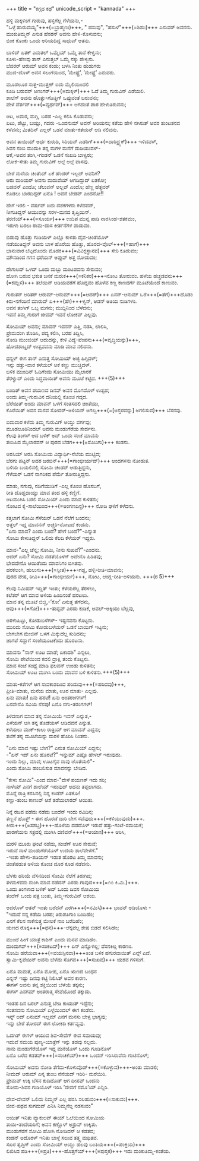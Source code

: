+++
title = "ಕಗ್ಗದ ಕಥೆ"
unicode_script = "kannada"
+++

ಹಳ್ಳಿ ಮಕ್ಕಳಿಂಗೆ ಗುರುವು, ಹಳ್ಳಿಗೆಲ್ಲ ಗೆಳೆಯನು,-  
"ಒಳ್ಳೆ ಹಾರುವಯ್ಯ"+++(=ಬ್ರಾಹ್ಮಣಃ)+++, " ಹಸುವು", "ಹಸುಳೆ"+++(=ಶಿಶುಃ)+++ ಎನುವರ್ ಅವನನು.  
ಮಂಕುತಿಮ್ಮನ್ ಎನುತ ಹೆಸರನ್ ಅವನು ಹೇಳಿ-ಕೊಳುವನು;  
ಬಿಂಕ ಕೊಂಕು ಒಂದು ಅರಿಯದಿದ್ದ ಸಾಧುವ್ ಆತನು.

ಬಾಳಿದ್ ಏತಕ್ ಎನುತಲ್ ಒಮ್ಮೆಯ್ ಒಮ್ಮೆ ತಾನೆ ಕೇಳ್ವನು;  
ಕೂಳು-ಹೆಣವು ತಾನ್ ಎನುತ್ತಲ್ ಒಮ್ಮೆ ನಕ್ಕು ಪೇಳ್ವನು.  
ಬೆದರರ್ ಆರುಮ್ ಅವನ ಕಂಡು; ಬಳಸಿ ನಿಂತು ಹುಡುಗರು  
ಮುದ-ದೊಳ್ ಅವನ ಸಲುಗೆಯಿಂದ, ’ಮೇಷ್ಟ್ರೆ’, ’ಮೇಷ್ಟ್ರೆ’ ಎನುವರು.

ಮೂಡಲೂರ ಸುತ್ತ-ಮುತ್ತಣ್ ಐದು ಮೈಲಿಯಿಂದಲಿ  
ಕೂಡಿ ಬರುವರ್ ಅಣುಗರ್+++(=ಮಕ್ಕಳ್)+++ ಓದೆ ತಿಮ್ಮ ಗುರುವಿನ್ ಎಡೆಯಲಿ.  
ಶಾಲೆಗ್ ಅವನು ಹೊತ್ತು-ಗೊತ್ತಿಗ್ ಒಪ್ಪುವಂತೆ  ಬರುವನು;  
ವೇಳೆ ವೆರ್ತವ್+++(=ವ್ಯರ್ಥವ್)+++ ಆಗದಂತೆ ಪಾಠ ಹೇಳುತಿರುವನು;

ಆಟ, ಅಮರ, ಮಗ್ಗಿ, ಬರಹ -ಎಲ್ಲ ಕಲಿಸಿ ಕೊಡುವನು;  
ಏಟು, ಪೆಟ್ಟು, ಬಯ್ಲು, ಗದರು -ಒಂದನುಮ್ ಅವನ್ ಅರಿಯನು;
ಕತೆಯ ಹೇಳಿ ನಗಿಸುತ್ ಅವರ ತುಂಟತನವ ಕಳೆವನು;
ಮಿತದಿನ್ ಎಲ್ಲರ್ ಒಡನೆ ಮಾತು-ಕತೆಯನ್ ಆಡಿ ನಲಿವನು.


ಅವನ ತಾಯಿಯ್ ಅರ್ಧ ಕುರುಡಿ, ಸಿರಿಯನ್ ಎಡರಿಗ್+++(=ದಾರಿದ್ರ್ಯಕ್)+++ ಇಳಿದವಳ್,  
ಶಿವನ ನಂಬಿ ಮುದುಕಿ ತನ್ನ ಮಗಳ ಮನೆಗೆ ದುಡಿಯುವಳ್-  
ಆಕೆ,-ಅವನ ತಂಗಿ,-ಗಂಡನ್ ಒಡನೆ ಸುಖದಿ ಬಾಳ್ವರು;  
ಲೋಕ-ಸೇತು ತಿಮ್ಮ ಗುರುವಿಗ್ ಅಲ್ಲೆ ಅಲ್ಲೆ ವಾಸವು.

ಬೇರೆ ಮನೆಯ ಚಿಂತೆಯ್ ಏಕೆ ಹೆಂಡರ್ ಇಲ್ಲದ್ ಅವನಿಗೆ?  
ಆರು ಮರಿಯರ್ ಅವನು ಮದುವೆಯ್ ಆಗದಿದ್ದುದ್ ಏತಕೋ;  
ಬಡವನ್ ಎಂದೊ; ಚೆಲುವನ್ ಅಲ್ಲವ್ ಎಂದೊ; ಹೆಣ್ಣ ಹೆತ್ತವರ್  
ಕೊಡಲು ಬಾರದಿದ್ದರ್ ಏನೊ ! ಅವನೆ ಬೇಡವ್ ಎಂದನೋ!!

ಹೇಗೆ ಇರಲಿ - ವರ್ಷವ್ ಐದು ದಶಕಗಳನು ಕಳೆದವನ್,  
ನೀಗುತಿದ್ದನ್ ಆಯುವನ್ನು ಸರಳ-ಮನದ ತೃಪ್ತಿಯಿನ್.  
ತರಣಿಯ್+++(=ಸೂರ್ಯ)+++ ಉದಿಪ ಮುನ್ನ ಪಾಡಿ ನಾರಸಿಂಹ-ಶತಕಮಂ,  
ಇರುಳು ಬರಲು ರಾಮ-ದಾಸ ಕೀರ್ತನೆಗಳ ಪಾಡುವಂ.

ಬಿಡುವು ಹೊತ್ತು  ಗುಡಿಯಳ್ ಎಲ್ಲೊ ಕುಳಿತು ದೈವ-ಚಿಂತೆಯೊಳ್  
ನಡೆಯುತಿದ್ದನ್ ಅವನು ಬಾಳ ಹೊರೆಯ ಹೊತ್ತು, ಹೊರದ-ವೊಲ್+++(=ಹಾಗೆ)+++  
ಭಾನುವಾರ ಬೆಟ್ಟದೊಂದು ಮೊಡಕ+++(=ವಿವಿಕ್ತಸ್ಥಾನವ)+++ ಸೇರಿ ಕೂಡುವಂ;  
ಮೌನದಿಂದ ಗಗನ ಧರೆಯನ್ ಅಪ್ಪುವ್ ಅತ್ತ ನೋಡುವಂ;

ದೇಗುಲದ್ ಒಳದ್ ಒಂದು ಮಬ್ಬು ಮಂಟಪವನು ಸೇರುವಂ;  
ಹೋಗಿ ಬರುವ ಭಕುತ ಜನಕೆ ಮರುಕ+++(=ಕನಿಕರ)+++-ನೋಟ ತೋರುವಂ.
ಹಳೆಯ ಹಚ್ಚಡವನು+++(=ಕಮ್ಬಳಿ)+++ ತಲೆಯಿನ್ ಅಡಿಯವರೆಗೆ ಹೊದ್ದವಂ
ಹೊಳೆವ ಕಣ್ಣ ಕಾಣದರ್ಗೆ ಮೂಟೆಯೆಂದೆ ಕಾಣುವಂ.

ಗುರುತನ್ ಅರಿತರ್ ಆರುಮ್-ಆನುಮ್+++(=ಆದರ್)+++ ಏನನ್-ಆನುಮ್ ಒರೆ+++(=ತೆಗೆ)+++ದೊಡಂ  
ಕಿರು-ನಗೆಯಿನೆ ಮಾರುವ್ ಏ+++(ಹೇ)+++ಳ್ವನ್, ಆಡನ್ ಅತಿಯ ನುಡಿಗಳಂ.  
ಅವನ ತಂಗಿಗ್ ಒಬ್ಬ ಮಗನು; ಮುದ್ದಿನಿಂದ ಬೆಳೆದನು;  
ಇವನೆ ತಿಮ್ಮ ಗುರುಗೆ ಜೀವವ್ ಇವನೆ ಲೋಕವ್ ಎಲ್ಲವು.

ಸೋಮಿಯ್ ಅವನು; ಮಾವನ್ ಇವನನ್ ಎತ್ತಿ, ನಡಸಿ, ಲಾಲಿಸಿ,  
ಪ್ರೇಮದಂಗಿ ತೊಡಿಸಿ, ಪದ್ಯ ಕಲಿಸಿ, ಬರಹ ತಿದ್ದಿಸಿ,  
ನೋಡಿ ಮುಂಜಿಯ್ ಆದುದನ್ನು, ಕೇಳಿ ವಿದ್ಯೆ-ಪೆಂಪನು+++(=ವೃದ್ಧಿಯನ್ನು)+++,  
ಷೋಡಶಾಬ್ದದ್ ಉತ್ಸವವನು ಮಾಡಿ ಮಾವ ನಲಿದನು.

ಧನ್ಯಳ್ ಈಗ ತಾನ್ ಎನುತ್ತ ಸೋಮಿಯ್ ಅಜ್ಜಿ ಹಿಗ್ಗಿದಳ್;  
ಇನ್ನು ಹತ್ತು-ವಾರ ಕಳೆಯಲ್ ಆಕೆ ಕಣ್ಣು ಮುಚ್ಚಿದಳ್.  
ಬಳಿಕ ಮುಂದಿನ್ ಓದಿಗೆಂದು ಸೋಮಿಯು ಮೈಲಾರಕೆ  
ತೆರಳ್ವುದ್ ಎಂದು ಸಿದ್ಧವಾಯಿತ್ ಅವನು ಮೂಟೆ ಕಟ್ಟಿದ. +++(5)+++

ಬಂದಿತ್ ಅವನ ಪಯಣದ ದಿನವ್ ಅವನ ಮೊಗದೊಳ್ ಉತ್ಸಹ;  
ಅಂದು ತಿಮ್ಮ-ಗುರುವಿನ ದನಿಯಲ್ಲಿ ಕೊಂಚ ಗದ್ಗದ.  
ಬೆರೆಯಿತ್ ಅಂದು ಮಾವನ್ ಒಳಗೆ ಸಂತಸದಲಿ ಚಿಂತೆಯು,  
ಕೊರೆಯಿತ್ ಅವನ ಮನವ ಸೋದರ್-ಅಳಿಯನ್ ಅಗಲ್ವ+++(=[ಅನ್ತರವನ್ನು] ಅಗಲಿಸುವ)+++ ಬೆಸನವು.

ಐದುವಾರ ಕಳೆದು ತಿಮ್ಮ ಗುರುವಿಗ್ ಆಯ್ತು ವರ್ಗವು;  
ಮೂಡಲೂರಿನಿಂದಲ್ ಅವನು ಮಂಡುಗೆರೆಯ ಸೇರ್ದನು.  
ಕೆಲವು ತಿಂಗಳ್ ಆದ ಬಳಿಕ್ ಅದ್ ಒಂದು ಸಂಜೆ ಮಾವನು  
ತಲುಪಿದ ಮೈಲಾರವನ್ ಆ ಪುರದ ಬೆಡಗ+++(=ಸೊಬಗು)+++ ಕಂಡನು.

ಅರಸಿಯ್ ಅರಸಿ ಸೋಮಿಯ ವಿದ್ಯಾರ್ಥಿ-ನೆಲೆಯ ಮುಟ್ಟಿದ;  
ಬೆರಗು ಪಟ್ಟನ್ ಅದರ ಜರಬಿನ್+++(=ಗಾಂಭೀರ್ಯದ್)+++ ಅಂದಗಳನು ನೋಡುತ.  
ಬಳಿಯ ಬಯಲಿನಲ್ಲಿ ಸೋಮಿ ಚಂಡನ್ ಆಡುತ್ತಿದ್ದನು,  
ಗೆಳೆಯರ್ ಒಡನೆ ನಾಗರಿಕದ ಪೆರ್ಮೆ ತೋರುತ್ತಿದ್ದನು.

ಮಾತು, ನಗುವು, ನಡಿಗೆಯುಡಿಗೆ -ಎಲ್ಲ ಕೊಂಚ ಹೊಸಬಗೆ,  
ರೀತಿ ದೊಡ್ಡದಾಯ್ತು ಮಾವ ತಂದ ಹಳ್ಳಿ ಕಣ್ಣಿಗೆ.    
ಆಟಮುಗಿಸಿ ಬರಲಿ ಸೋಮಿಯ್ ಎಂದು ಮಾವ ಕುಳಿತನು;  
ನೋಟವ ಕೈ-ಸಾಲೆಯಿಂದ+++(=ಅಂಗಣದಿನ್ದ)+++ ನೋಡಿ ಘಳಿಗೆ ಕಳೆದನು.

ಕತ್ತಲಾಗೆ ಸೋಮಿ ಗೆಳೆಯರ್ ಒಡನೆ ನೆಲೆಗೆ ಬಂದನು;  
ಅತ್ತಲ್ ಇದ್ದ ಮಾವನನ್ ಅಚ್ಚರಿ-ನೋಟದೆ ಕಂಡನು.  
"ಏನು ಮಾವ? ಎಂದು ಬಂದೆ? ಹೇಗೆ ಬಂದೆ?"-ಎನ್ನುತ  
ಸೋಮಿ ಕೇಳುತಿದ್ದನ್ ಒಲಿದು ಕೆಲದಿ ಕೆಳೆಯರ್ ಇದ್ದರು.

ಮಾವ-"ಎಲ್ಲ ಚೆನ್ನ; ಸೋಮಿ, ನೀನು ಸುಖವೆ?"-ಎಂದನು.  
ಆದರ್ ಏನು?  ಸೋಮಿ ನಡತೆಯೊಳಗ್ ಅದೇನೊ ಹಿಡಿತವು;  
ಭೇದವೇನೊ ಆಯಿತೆಂದು ಮಾವನಿಗಂ ಬಿಗಿತವು.  
ಹರಕಲಂಗಿ, ಹುಲುಸು+++(=ಸ್ಫೀತ)+++-ಗಡ್ಡ, ಹಳ್ಳಿ-ರೀತಿ-ಮಾವನು;  
ಪುರದ ವೇಷ, ಠೀವಿ+++(=ಗಾಂಭೀರ್ಯ)+++, ನೋಟ, ಆಂಗ್ಲ-ರೀತಿ-ಅಳಿಯನು. +++(ರ 5)+++


ಕೆಲವು ನಿಮಿಷವ್ ಇದ್ದಿತ್ ಇಂತು; ಕೆಳೆಯರೆಲ್ಲ ತೆರಳಲು,  
ಕಲೆತರ್ ಆಗ ಮಾವ ಅಳಿಯ ಹಿಂದಿನಂತೆ ಹರಟಲು.  
ಮಾವ ತನ್ನ ಮೂಟೆ ಬಿಚ್ಚಿ,-’ಕೋ’ ಎನುತ್ತ ತೆಗೆದನು,  
ಆವು+++(=ಗೋ)+++-ತುಪ್ಪವ್ ಎರಡು ಕುಡಿಕೆ, ಅವಲ್-ಅಕ್ಕಿಯು ಬೆಲ್ಲವು,

ಅರಳುಹಿಟ್ಟು, ಕೋಡುಬಳೆಗಳ್- ಇಷ್ಟನವನು ಕೊಟ್ಟನು.  
ಮುರಿದು ಸೋಮಿ ಕೋಡುಬಳೆಯನ್ ಒಡನೆ ಬಾಯಿಗ್ ಇಟ್ಟನು;  
ಬೇಗಬೇಗ ಮೇಜಿನ್ ಒಳಗೆ ಮಿಕ್ಕುದೆಲ್ಲ ಸುರಿದನು;  
ಜಾಗಟೆ ಸದ್ದಾಗೆ ಸಂಜೆಯೂಟಕೆಂದು ಹೊರಟನು.

ಮಾವನು "ನಾನ್ ಊಟ ಮಾಡೆ; ಏಕಾದಶಿ" ಎನ್ನಲು,  
ಸೋಮಿ ಪೇಟೆಯಿಂದ ಕದಲಿ ದ್ರಾಕ್ಷಿ ತಂದು ಕೊಟ್ಟನು.  
ಮಾವ ಸಂಜೆ ಸಂಧ್ಯೆ ಮಾಡಿ ಫಲವನ್ ಉಂಡು ಕುಳಿತನು;  
ಸೋಮಿಯ್ ಊಟ ಮುಗಿಸಿ ಬಂದು ಮಾವನ ಬಳಿ ಕುಳಿತನು.+++(5)+++


ಮಾತು-ಕತೆಗಳ್ ಆಗ ಸಾವಕಾಶದಿಂದ ಪರಿದುವು+++(=ಹರಿದವು)+++,  
ಪ್ರೀತಿ-ಮಾತು, ಮನೆಯ ಮಾತು, ಊರ ಮಾತು- ಎಲ್ಲವು.  
ಏನು ಮಾತು! ಏನು ಹರಟೆ! ಏನು ಅಂತರಂಗಗಳ್!  
ಏನದೇನೊ ಸವಿಯ ನೆನಪು! ಏನೊ ನಗು-ತರಂಗಗಳ್!

ತಿಳಿದನಾಗ ಮಾವ ತನ್ನ ಸೋಮಿಯೆ ಇವನ್ ಎನ್ನುತ,-  
ಎಳೆಯನ್ ಆಗಿ ತನ್ನ ತೊಡೆಯಳ್ ಆಡಿದವನೆ ಎನ್ನುತ.  
ಕಳೆಯಲು ಮುಕ್-ಕಾಲು ರಾತ್ರಿಯ್ ಆಗ ಮಾವನ್ ಎದ್ದನು;  
ತಲೆಗೆ ತನ್ನ ಮೂಟೆಯನ್ನು ಮರಳಿ ಹೊರಿಸಿ ನಿಂತನು.

"ಏನು ಮಾವ ಇಷ್ಟು ಬೇಗ?" ಎನುತ ಸೋಮಿಯ್ ಎದ್ದನು;  
-"ಏನ್ ಇದ್ ಏನು ಹೊರಟೆ?" ಇನ್ನುಮ್ ಎಷ್ಟೊ ಹೇಳಲ್ ಇರುವುದು.  
ಇಂದು ನಿಲ್ಲು, ಮಾವ; ಊಟಗೈವ ನಾವು ಜೊತೆಯಲಿ"-  
ಎಂದು ಸೋಮಿ ಹಂಬಲಿಸುತ ಮಾವನನ್ನು ಬೇಡಿದ.

"ಕೇಳು ಸೋಮಿ"-ಎಂದ ಮಾವ-"ವೇಳೆ ಪಯಣಕ್ ಇದು ಸರಿ;  
ನಾಳೆಯ್ ಎನಗೆ ಶಾಲೆಯ್ ಇರುವುದ್ ಅದನು ತಪ್ಪಲಾಗದು.  
ಮೊನ್ನೆ ರಾತ್ರಿ ಕನಸಿನಲ್ಲಿ ನಿನ್ನ ಕಂಡೆನ್ ಏತಕೋ!  
ಕಣ್ಣು-ತುಂಬ ಕಾಣುವ್ ಆಶೆ ತಡೆಯಲಾರದ್ ಆಯಿತು.

ನಿನ್ನೆ ರಜವ ಪಡೆದು ನಡೆದು ಬಂದೆನ್ ಇಂದು ರವಿದಿನ;  
ತಣ್ಣನೆ ಹೊತ್ತ್ - ಈಗ ಹೊರಡೆ ದಾರಿ ಬೇಗ ಸವೆವುದು+++(=ಕಳಿಯುವುದು)+++.  
ಕೀರು+++(=ಸಶಬ್ದ)+++-ಹೊಳೆಯ ದಡದೊಳ್ ಇರುವೆ ಹತ್ತು-ಗಂಟೆ-ಸಮಯಕೆ;  
ಪಾರಣೆಯನು ಸತ್ರದಲ್ಲಿ ಮುಗಿಸಿ ದಣಿವನ್+++(=ಆಯಾಸ)+++ ಆರಿಸಿ,

ಮರಳಿ ಮೂರು ಘಂಟೆ ನಡೆದು, ಸಂಜೆಗ್ ಊರ ಸೇರುವೆ;  
ಇರುವೆ ನಾಳೆ ಮಂಡುಗೆರೆಯೊಳ್ ಉದಯ ಶಾಲೆವೇಳೆಗೆ."  
-ಇಂತು ಹೇಳು-ತಡಿಯನ್ ಇಡುತ ಹೊರಟ ತಿಮ್ಮ ಮಾವನು;  
ಚಿಂತೆಪಡುತ ಅಳಿಯ ಕೊಂಚ ದೂರ ಕೂಡ ನಡೆದನು.

ಬೆಳಕು ಹರಿಯೆ ವೆಸನದಿಂದ ಸೋಮಿ ನೆಲೆಗೆ ತಿರುಗಿದ;  
ತಳಮಳವನು ನುಂಗಿ ಮಾವ ನಡೆದನ್ ಎರಡು ಗಾವುದ+++(=೧೦ ಕಿ.ಮಿ.)+++.  
ಒಂದು ತಿಂಗಳಾದ ಬಳಿಕ್ ಅದ್ ಒಂದು ದಿವಸ ಸೋಮಿಯ  
ತಂದೆಗ್ ಒಂದು ಪತ್ರ ಬಂತು, ತಿಮ್ಮ-ಗುರುವಿನ್ ಆಶಯ.

ಅದರೊಳ್ ಆತನ್ ಇಂತು ಬರೆದನ್ ಎರಗಿ+++(=ನಮಿಸಿ)+++ ಭಾವನ್ ಅಡಿಯೊಳು -  
"ಇದುವೆ ನನ್ನ ಕಡೆಯ ಬರಹ; ತಿರುಪತಿಗಾಂ ಬಂದಿಹೆಂ;  
ಎನಗೆ ಕೆಲಸ ಸಾಕೆನುತ್ತ ಮೇಲಕೆ ನಾಂ ಬರೆದಿಹೆಂ;  
ಋಣದ ರೊಕ್ಕ+++(=ಧನ)+++-ಲೆಕ್ಕವೆಲ್ಲ ಶೇಷ ಬಿಡದೆ ಸಲಿಸಿಹೆಂ;

ಮುಂದೆ ಹೀಗೆ ಯಾತ್ರೆ ಕಾಶಿಗ್ ಎಂದು ಮನವ ಮಾಡಿಹೆಂ.  
ದುಂದುಗವ್+++(=ಸಂಕಟವ್)+++ ಏನ್ ಎನ್ನೊಳಿಲ್ಲ; ವೆಸನಕಿಲ್ಲ ಕಾರಣಂ.  
ಸೋಮಿ ಹರೆಯವಾ+++(=ವಯಸ್ಸಿನವಾ)+++ಽಂತ ಬಳಿಕ ಹಗುರವಾಯಿತ್ ಎನ್ನ್ ಎದೆ.  
ಸ್ವಾಮಿ-ಕೃಪೆಯಿನ್ ಅವನು ಬೆಳೆದು ಸೊಗವ+++(=ಸುಖವ)+++ ಯಶವ ಗಳಿಸುಗೆ.

ಏನೊ ಮಮತೆ, ಏನೊ ಮೋಹ, ಏನೊ ಋಣದ ಬಂಧನ  
ಎನ್ನನ್ ಇಷ್ಟು ದಿನವು ಕಟ್ಟಿ ನಿಲಿಸಿತ್ ಅವನ ಕಾರಣ.  
ಈಗಳ್ ಅವನು ತನ್ನ ಶಕ್ತಿಯಿಂದ ಬೆಳೆಯೆ ತಕ್ಕನು;  
ಈಗಳ್ ಎನಗಮ್ ಅಂತರಾತ್ಮ ಸೇವೆಯೊಂದೆ ತಕ್ಕುದು.

ಇಂತಹ ದಿನ ಬರಲ್ ಎನುತ್ತ ಬೇಡಿ ಕಾಯುತ್ ಇದ್ದೆನು;  
ಸಂತಸವನು ಸೋಮಿಯ್ ಏಳ್ಗೆಯಿಂದಲ್ ಈಗ ಕಂಡೆನು.    
ಇನ್ನ್ ಅದ್ ಏನುಮ್ ಇಲ್ಲಮ್ ಎನಗೆ ಮನಸು ಬೇಳ್ಪ ಭಾಗ್ಯವು;  
ಇನ್ನು ಬೇರೆ ತೋರದ್ ಈಗ ಲೋಕದಿ ಕರ್ತವ್ಯವು.

ಒದಗಿತ್ ಈಗಳ್ ಆಯುವ ಶಿವ-ಸೇವೆಗ್ ಈವ ಸಮಯವು;  
ಇದುವೆ ಸಮಯ ಪುಣ್ಯ-ಯಾತ್ರೆಗ್ ಇನ್ನು ತಡವು ಸಲ್ಲದು.  
ನಾನು ಮಂಡುಗೆರೆಯೊಳ್ ಇದ್ದ ಮನೆಯೊಳ್ ಒಂದು ಗೂಡಿನೊಳ್  
ಏನೊ ಬರೆದ ಕಡತವ್+++(=ಸಂಚಿಕೆಯ್)+++ ಒಂದನ್ ಇರಿಸಿರುವೆನು ಗಂಟಿನೊಳ್;

ಸೋಮಿಯ್ ಅದನು ನೋಡಿ ತೆಗೆದು-ಕೊಳುವೊಡ್+++(=ಕೊಳ್ಳುವ)+++-ಅಂತು ಮಾಡಲಿ;  
ನೀಮದ್ ಆರುಮ್ ಎನ್ನ ತುಂಬ ನೆನೆಯದ್ ಇರಿರಿ- ಮರೆಯಿರಿ.  
ಪ್ರೇಮವ್ ಉಕ್ಕಿ ಬೆಸನ ಕುದಿದೊಡ್ ಆಗ ದೀಪವ್ ಒಂದನು  
ಸೋಮ-ಶಿವನ ಗುಡಿಯೊಳ್ ಇರಿಸಿ ’ದೇವಗೆ ನಮೊ’ಯ್ ಎನ್ನಿರಿ.

ದೇವ-ದೇವನ್ ಒಲಿದು ನಿಮ್ಮನ್ ಎಲ್ಲ ಹರಸಿ ಸಲಹುವಂ+++(=ಸಾಕುವಂ)+++.  
ಜೀವ-ಪಥವ ಸುಗಮವ್ ಎನಿಸಿ ನಿಮ್ಮನೆಲ್ಲ ನಡಸುವಂ"

ಆಯಿತ್ ಇನಿತು ವ್ಯಾಕುಲವ್ ಈಯ್ ಓಲೆಯಿಂದ ಸೋಮಿಯ  
ತಾಯಿ-ತಂದೆಯರಿಗೆ; ಅವನ ಕಣ್ಣೊಳ್ ಅಶ್ರುವ್ ಉಕ್ಕಿತು.  
ಮಂಡುಗೆರೆಗೆ ಸೋಮಿ ಹೋಗಿ ನೋಡಿದನ್ ಆ ಕಡತವ;  
ಕಂಡನ್ ಅದೊರಳ್ ಇನಿತು ಬಾಳ್ಗೆ ಸಲುವ ತತ್ತ್ವ ಮಥಿತವ.  
ಸಖರ ತೃಪ್ತಿಗ್ ಎಂದು ಸೋಮಿಯ್ ಆಯ್ದು ಹಲವು ಬಂತಿಯ+++(=ಪಂಕ್ತಿಯ)+++  
ಲಿಖಿಸಿದ ಪಡಿ+++(=ಪ್ರತಿ)+++-ಹೊತ್ತಗೆಯ್+++(=ಪುಸ್ತಕ)+++ ಇದು ಮಂಕುತಿಮ್ಮ-ಕಂತೆಯ.

